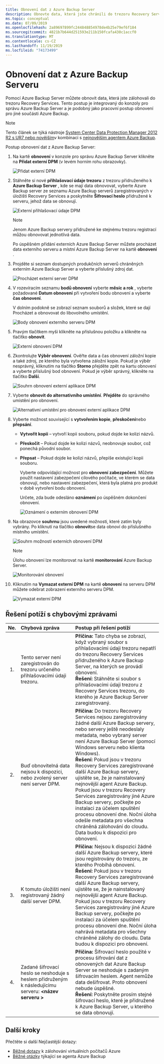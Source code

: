 ```yaml
---
title: Obnovení dat z Azure Backup Server
description: Obnovte data, která jste chránili do trezoru Recovery Services, z jakéhokoli Azure Backup Server zaregistrovaného v tomto trezoru.
ms.topic: conceptual
ms.date: 07/09/2019
ms.openlocfilehash: 2a89697899fc244848854978de4b25e79ef6f184
ms.sourcegitcommit: 4821b7b644d251593e211b150fcafa430c1accf0
ms.translationtype: MT
ms.contentlocale: cs-CZ
ms.lasthandoff: 11/19/2019
ms.locfileid: "74173499"
---
```

# <a name="recover-data-from-azure-backup-server"></a>Obnovení dat z Azure Backup Serveru

Pomocí Azure Backup Server můžete obnovit data, která jste zálohovali do trezoru Recovery Services. Tento postup je integrovaný do konzoly pro správu Azure Backup Server a je podobný jako pracovní postup obnovení pro jiné součásti Azure Backup.

> [!NOTE]
> Tento článek se týká nástroje [System Center Data Protection Manager 2012 R2 s UR7 nebo novějším](https://support.microsoft.com/kb/3065246)v kombinaci s [nejnovějším agentem Azure Backup](https://aka.ms/azurebackup_agent).
>
>

Postup obnovení dat z Azure Backup Server:

1. Na kartě **obnovení** v konzole pro správu Azure Backup Server klikněte na **Přidat externí DPM** (v levém horním rohu obrazovky).

    ![Přidat externí DPM](./media/backup-azure-alternate-dpm-server/add-external-dpm.png)
2. Stáhněte si nové **přihlašovací údaje trezoru** z trezoru přidruženého k **Azure Backup Server** , kde se mají data obnovovat, vyberte Azure Backup server ze seznamu Azure Backup serverů zaregistrovaných v úložišti Recovery Services a poskytněte **Šifrovací heslo** přidružené k serveru, jehož data se obnovují.

    ![Externí přihlašovací údaje DPM](./media/backup-azure-alternate-dpm-server/external-dpm-credentials.png)

   > [!NOTE]
   > Jenom Azure Backup servery přidružené ke stejnému trezoru registrací můžou obnovovat jednotlivá data.
   >
   >

    Po úspěšném přidání externích Azure Backup Server můžete procházet data externího serveru a místní Azure Backup Server na kartě **obnovení** .
3. Projděte si seznam dostupných produkčních serverů chráněných externím Azure Backup Server a vyberte příslušný zdroj dat.

    ![Procházet externí server DPM](./media/backup-azure-alternate-dpm-server/browse-external-dpm.png)
4. V rozevíracím seznamu **bodů obnovení** vyberte **měsíc a rok** , vyberte požadované **Datum obnovení** při vytvoření bodu obnovení a vyberte **čas obnovení**.

    V dolním podokně se zobrazí seznam souborů a složek, které se dají Procházet a obnovovat do libovolného umístění.

    ![Body obnovení externího serveru DPM](./media/backup-azure-alternate-dpm-server/external-dpm-recoverypoint.png)
5. Pravým tlačítkem myši klikněte na příslušnou položku a klikněte na tlačítko **obnovit**.

    ![Externí obnovení DPM](./media/backup-azure-alternate-dpm-server/recover.png)
6. Zkontrolujte **Výběr obnovení**. Ověřte data a čas obnovení záložní kopie a také zdroj, ze kterého byla vytvořena záložní kopie. Pokud je výběr nesprávný, kliknutím na tlačítko **Storno** přejděte zpět na kartu obnovení a vyberte příslušný bod obnovení. Pokud je výběr správný, klikněte na tlačítko **Další**.

    ![Souhrn obnovení externí aplikace DPM](./media/backup-azure-alternate-dpm-server/external-dpm-recovery-summary.png)
7. Vyberte **obnovit do alternativního umístění**. **Přejděte** do správného umístění pro obnovení.

    ![Alternativní umístění pro obnovení externí aplikace DPM](./media/backup-azure-alternate-dpm-server/external-dpm-recovery-alternate-location.png)
8. Vyberte možnost související s **vytvořením kopie**, **přeskočení**nebo **přepsání**.

   * **Vytvořit kopii** – vytvoří kopii souboru, pokud dojde ke kolizi názvů.
   * **Přeskočit** – Pokud dojde ke kolizi názvů, neobnovuje soubor, což ponechá původní soubor.
   * **Přepsat** – Pokud dojde ke kolizi názvů, přepíše existující kopii souboru.

     Vyberte odpovídající možnost pro **obnovení zabezpečení**. Můžete použít nastavení zabezpečení cílového počítače, ve kterém se data obnovují, nebo nastavení zabezpečení, která byla platná pro produkt v době vytvoření bodu obnovení.

     Určete, zda bude odesláno **oznámení** po úspěšném dokončení obnovení.

     ![Oznámení o externím obnovení DPM](./media/backup-azure-alternate-dpm-server/external-dpm-recovery-notifications.png)
9. Na obrazovce **souhrnu** jsou uvedené možnosti, které zatím byly vybrány. Po kliknutí na tlačítko **obnovit**se data obnoví do příslušného místního umístění.

    ![Souhrn možností externích obnovení DPM](./media/backup-azure-alternate-dpm-server/external-dpm-recovery-options-summary.png)

   > [!NOTE]
   > Úlohu obnovení lze monitorovat na kartě **monitorování** Azure Backup Server.
   >
   >

    ![Monitorování obnovení](./media/backup-azure-alternate-dpm-server/monitoring-recovery.png)
10. Kliknutím na **Vymazat externí DPM** na kartě **obnovení** na serveru DPM můžete odebrat zobrazení externího serveru DPM.

    ![Vymazat externí DPM](./media/backup-azure-alternate-dpm-server/clear-external-dpm.png)

## <a name="troubleshooting-error-messages"></a>Řešení potíží s chybovými zprávami

| Ne. | Chybová zpráva | Postup při řešení potíží |
|:---:|:--- |:--- |
| 1. |Tento server není zaregistrován do trezoru určeného přihlašovacími údaji trezoru. |**Příčina:** Tato chyba se zobrazí, když vybraný soubor s přihlašovacími údaji trezoru nepatří do trezoru Recovery Services přidruženého k Azure Backup Server, na kterých se provádí obnovení. <br> **Řešení:** Stáhněte si soubor s přihlašovacími údaji trezoru z Recovery Services trezoru, do kterého je Azure Backup Server zaregistrovaný. |
| 2. |Buď obnovitelná data nejsou k dispozici, nebo zvolený server není server DPM. |**Příčina:** Do trezoru Recovery Services nejsou zaregistrovány žádné další Azure Backup servery, nebo servery ještě neodeslaly metadata, nebo vybraný server není Azure Backup Server (pomocí Windows serveru nebo klienta Windows). <br> **Řešení:** Pokud jsou v trezoru Recovery Services zaregistrované další Azure Backup servery, ujistěte se, že je nainstalovaný nejnovější agent Azure Backup. <br>Pokud jsou v trezoru Recovery Services zaregistrovány jiné Azure Backup servery, počkejte po instalaci za účelem spuštění procesu obnovení dne. Noční úloha odešle metadata pro všechna chráněná zálohování do cloudu. Data budou k dispozici pro obnovení. |
| 3. |K tomuto úložišti není registrovaný žádný další server DPM. |**Příčina:** Nejsou k dispozici žádné další Azure Backup servery, které jsou registrovány do trezoru, ze kterého Probíhá obnovení.<br>**Řešení:** Pokud jsou v trezoru Recovery Services zaregistrované další Azure Backup servery, ujistěte se, že je nainstalovaný nejnovější agent Azure Backup.<br>Pokud jsou v trezoru Recovery Services zaregistrovány jiné Azure Backup servery, počkejte po instalaci za účelem spuštění procesu obnovení dne. Noční úloha nahrává metadata pro všechny chráněné zálohy do cloudu. Data budou k dispozici pro obnovení. |
| 4. |Zadané šifrovací heslo se neshoduje s heslem přidruženým k následujícímu serveru: **\<název serveru >** |**Příčina:** Šifrovací heslo použité v procesu šifrování dat z obnovených dat Azure Backup Server se neshoduje s zadaným šifrovacím heslem. Agent nemůže data dešifrovat. Proto obnovení nebude úspěšné.<br>**Řešení:** Poskytněte prosím stejné šifrovací heslo, které je přidružené k Azure Backup Server, u kterého se data obnovují. |

## <a name="next-steps"></a>Další kroky

Přečtěte si další Nejčastější dotazy:

* [Běžné dotazy](backup-azure-vm-backup-faq.md) k zálohování virtuálních počítačů Azure
* [Běžné otázky](backup-azure-file-folder-backup-faq.md) týkající se agenta Azure Backup
